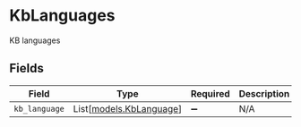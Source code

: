 # KbLanguages

KB languages


## Fields

| Field                                              | Type                                               | Required                                           | Description                                        |
| -------------------------------------------------- | -------------------------------------------------- | -------------------------------------------------- | -------------------------------------------------- |
| `kb_language`                                      | List[[models.KbLanguage](../models/kblanguage.md)] | :heavy_minus_sign:                                 | N/A                                                |